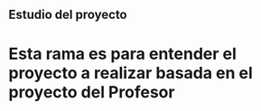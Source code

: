 ## Estudio del proyecto
# Esta rama es para entender el proyecto a realizar basada en el proyecto del Profesor 